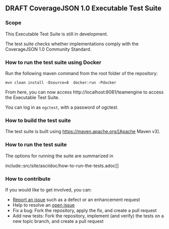 ## DRAFT CoverageJSON 1.0 Executable Test Suite

### Scope

This Executable Test Suite is still in development.

The test suite checks whether implementations comply with the CoverageJSON 1.0 Community Standard.

### How to run the test suite using Docker

Run the following maven command from the root folder of the repository:

`mvn clean install -Dsource=8  docker:run -Pdocker`

From here, you can now access http://localhost:8081/teamengine to access the Executable Test Suite.

You can log in as `ogctest`, with a password of ogctest.

### How to build the test suite

The test suite is built using https://maven.apache.org/[Apache Maven v3].

### How to run the test suite
The options for running the suite are summarized in

include::src/site/asciidoc/how-to-run-the-tests.adoc[]

### How to contribute

If you would like to get involved, you can:

* [Report an issue](https://github.com/opengeospatial/ets-coveragejson10/issues) such as a defect or
an enhancement request
* Help to resolve an [open issue](https://github.com/opengeospatial/ets-coveragejson10/issues?q=is%3Aopen)
* Fix a bug: Fork the repository, apply the fix, and create a pull request
* Add new tests: Fork the repository, implement (and verify) the tests on a new topic branch,
and create a pull request
